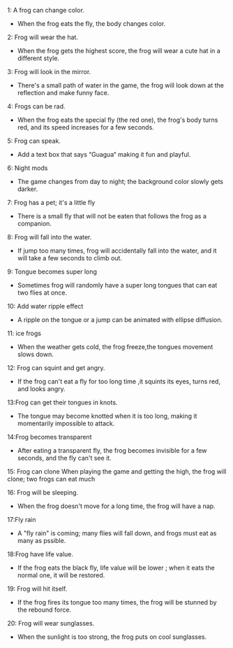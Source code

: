 
1: A frog can change color. 
- When the frog eats the fly, the body changes color. 

2: Frog will wear the hat.
- When the frog gets the highest score, the frog will wear a cute hat in a different style.

3: Frog will look in the mirror.
-  There's a small path of water in the game, the frog will look down at the reflection and make funny face.

4: Frogs can be rad.
- When the frog eats the special fly (the red one), the frog's body turns red, and its speed increases for a few seconds.

5: Frog can speak.
- Add a text box that says “Guagua“ making it fun and playful.

6: Night mods
- The game changes from day to night; the background color slowly gets darker.

7: Frog has a pet; it's a little fly
- There is a small fly that will not be eaten that follows the frog as a companion.

8: Frog will fall into the water. 
- If jump too many times, frog will accidentally fall into the water, and it will take a few seconds to climb out.

9: Tongue becomes super long
- Sometimes frog will randomly have a super long tongues that can eat two flies at once.

10: Add water ripple effect
- A ripple on the tongue or a jump can be animated with ellipse diffusion.

11: ice frogs
- When the weather gets cold, the frog freeze,the tongues movement slows down.

12: Frog can squint and get angry.
- If the frog can't eat a fly for too long time ,it squints its eyes, turns red, and looks angry.

13:Frog can get their tongues in knots.
- The tongue may become knotted when it is too long, making it momentarily impossible to attack.

14:Frog becomes transparent
- After eating a transparent fly, the frog becomes invisible for a few seconds, and the fly can't see it.

15: Frog can clone
When playing the game and getting the high, the frog will clone; two frogs can eat much 

16: Frog will be sleeping.
- When the frog doesn't move for a long time, the frog will have a nap.

17:Fly rain
- A "fly rain" is coming; many flies will fall down, and frogs must eat as many as pssible.

18:Frog have life value.
- If the frog eats the black fly, life value will be lower ; when it eats the normal one, it will be restored.

19: Frog will hit itself.
- If the frog fires its tongue too many times, the frog will be stunned by the rebound force.

20: Frog will wear sunglasses.
- When the sunlight is too strong, the frog  puts on cool sunglasses.